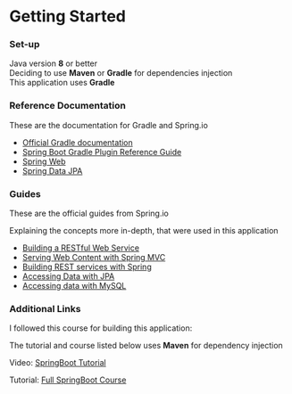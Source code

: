 # Getting Started

### Set-up
Java version **8** or better\
Deciding to use **Maven** or **Gradle** for dependencies injection\
This application uses **Gradle**

### Reference Documentation
These are the documentation for Gradle and Spring.io

* [Official Gradle documentation](https://docs.gradle.org)
* [Spring Boot Gradle Plugin Reference Guide](https://docs.spring.io/spring-boot/docs/2.7.1/gradle-plugin/reference/html/)
* [Spring Web](https://docs.spring.io/spring-boot/docs/2.7.1/reference/htmlsingle/#web)
* [Spring Data JPA](https://docs.spring.io/spring-boot/docs/2.7.1/reference/htmlsingle/#data.sql.jpa-and-spring-data)

### Guides
These are the official guides from Spring.io

Explaining the concepts more in-depth, that were used in this application

* [Building a RESTful Web Service](https://spring.io/guides/gs/rest-service/)
* [Serving Web Content with Spring MVC](https://spring.io/guides/gs/serving-web-content/)
* [Building REST services with Spring](https://spring.io/guides/tutorials/rest/)
* [Accessing Data with JPA](https://spring.io/guides/gs/accessing-data-jpa/)
* [Accessing data with MySQL](https://spring.io/guides/gs/accessing-data-mysql/)

### Additional Links
I followed this course for building this application:

The tutorial and course listed below uses **Maven** for dependency injection

Video: [SpringBoot Tutorial](https://www.youtube.com/watch?v=9SGDpanrc8U&t=3505s&ab_channel=Amigoscode)

Tutorial: [Full SpringBoot Course](https://amigoscode.com/p/spring-boot)
